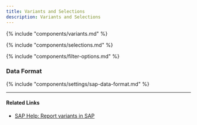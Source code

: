 ```yaml
---
title: Variants and Selections
description: Variants and Selections
---
```


{% include "components/variants.md" %}


{% include "components/selections.md" %}


{% include "components/filter-options.md" %}

### Data Format

{% include "components/settings/sap-data-format.md"  %}

******

#### Related Links
- [SAP Help: Report variants in SAP](https://help.sap.com/docs/btp/ABAP/3353524716.html)

